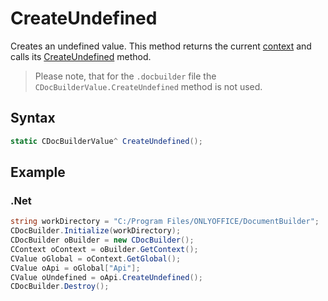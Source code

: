 # CreateUndefined

Creates an undefined value. This method returns the current [context](../CDocBuilderContext/CDocBuilderContext.md) and calls its [CreateUndefined](../CDocBuilderContext/CreateUndefined.md) method.

> Please note, that for the `.docbuilder` file the `CDocBuilderValue.CreateUndefined` method is not used.

## Syntax

```cs
static CDocBuilderValue^ CreateUndefined();
```

## Example

### .Net

```cs
string workDirectory = "C:/Program Files/ONLYOFFICE/DocumentBuilder";
CDocBuilder.Initialize(workDirectory);
CDocBuilder oBuilder = new CDocBuilder();
CContext oContext = oBuilder.GetContext();
CValue oGlobal = oContext.GetGlobal();
CValue oApi = oGlobal["Api"];
CValue oUndefined = oApi.CreateUndefined();
CDocBuilder.Destroy();
```
